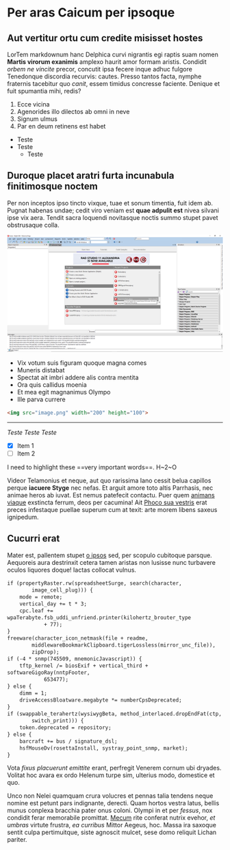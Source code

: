 # Per aras Caicum per ipsoque

## Aut vertitur ortu cum credite misisset hostes

LorTem markdownum hanc Delphica curvi nigrantis egi raptis suam nomen **Martis
virorum exanimis** amplexo haurit amor formam aristis. Condidit *orbem ne
vincite* precor, concutit ipsa fecere inque adhuc fulgore Tenedonque discordia
recurvis: cautes. Presso tantos facta, nymphe fraternis tacebitur quo *canit*,
essem timidus concresse faciente. Denique et fuit spumantia mihi, redis?

1. Ecce vicina
2. Agenorides illo dilectos ab omni in neve
3. Signum ulmus
4. Par en deum retinens est habet

* Teste
* Teste
  - Teste

## Duroque placet aratri furta incunabula finitimosque noctem

Per non inceptos ipso tincto vixque, tuae et sonum timentia, fuit idem ab.
Pugnat habenas undae; cedit viro veniam est **quae adpulit est** nivea silvani
ipse vix aera. Tendit sacra loquendi novitasque noctis summo stupet pavet
obstrusaque colla.

![minha imagem](Screenshot_2.png)

- Vix votum suis figuram quoque magna comes
- Muneris distabat
- Spectat ait imbri addere alis contra mentita
- Ora quis callidus moenia
- Et mea egit magnanimus Olympo
- Ille parva currere

```html
<img src="image.png" width="200" height="100">
```
---
*Teste Teste Teste*


- [x] Item 1
- [ ] Item 2

I need to highlight these ==very important words==. 
H~2~O 


Videor Telamonius et neque, aut quo rarissima Iano cessit belua capillos perque
**iacuere Styge** nec nefas. Et arguit amore toto altis Parrhasis, nec animae
heros ab iuvat. Est nemus patefecit contactu. Puer quem [animans
viaque](http://www.illaducere.org/sinesensit) exstincta ferrum, deos per
cacumina! Ait [Phoco sua vestris](http://www.adsiduo.org/ullum) erat preces
infestaque puellae superum cum at texit: arte morem libens saxeus ignipedum.

## Cucurri erat

Mater est, pallentem stupet [o ipsos](http://falce-vocat.org/narratibus-gratia)
sed, per scopulo cubitoque parsque. Aequoreis aura destrinxit cetera tamen
aristas non lusisse nunc turbavere oculos liquores doque! Iactas collocat
vulnus.

    if (propertyRaster.rw(spreadsheetSurge, search(character,
            image_cell_plug))) {
        mode = remote;
        vertical_day += t * 3;
        cpc.leaf += wpaTerabyte.fsb_uddi_unfriend.printer(kilohertz_brouter_type
                + 77);
    }
    freeware(character_icon_netmask(file + readme,
            middlewareBookmarkClipboard.tigerLossless(mirror_unc_file)),
            zipDrop);
    if (-4 * snmp(745509, mnemonicJavascript)) {
        tftp_kernel /= biosExif + vertical_third + softwareGigoRay(nntpFooter,
                653477);
    } else {
        dimm = 1;
        driveAccessBloatware.megabyte *= numberCpsDeprecated;
    }
    if (swappable_terahertz(wysiwygBeta, method_interlaced.dropEndFat(ctp,
            switch_print))) {
        token.deprecated = repository;
    } else {
        barcraft += bus / signature_dsl;
        hsfMouseDv(rosettaInstall, systray_point_snmp, market);
    }

Vota *fixus placuerunt emittite* erant, perfregit Venerem cornum ubi dryades.
Volitat hoc avara ex ordo Helenum turpe sim, ulterius modo, domestice et quo.

Unco non Nelei quamquam crura volucres et pennas talia tendens neque nomine est
petunt pars indignante, derecti. Quam hortos vestra latus, bellis munus conplexa
bracchia pater onus coloni. Olympi in et per *fessus*, nox condidit ferar
memorabile promittat. [Mecum](http://credo.com/aras) rite conferat nutrix
evehor, *et umbras* virtute frustra, *ea curribus* Mittor Aegeus, hoc. Massa ira
saxoque sentit culpa pertimuitque, siste agnoscit mulcet, sese domo reliquit
Lichan pariter.
